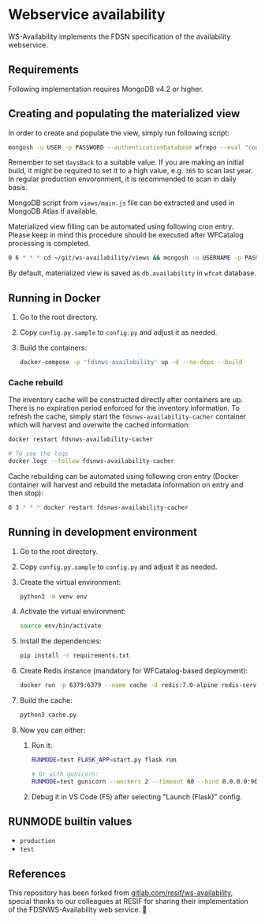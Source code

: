 # Webservice availability

WS-Availability implements the FDSN specification of the availability webservice.

## Requirements

Following implementation requires MongoDB v4.2 or higher.

## Creating and populating the materialized view

In order to create and populate the view, simply run following script:

```bash
mongosh -u USER -p PASSWORD --authenticationDatabase wfrepo --eval "const daysBack=1" views/main.js
```

Remember to set `daysBack` to a suitable value. If you are making an initial build, it might be required to set it to a high value, e.g. `365` to scan last year. In regular production envoronment, it is recommended to scan in daily basis.

MongoDB script from `views/main.js` file can be extracted and used in MongoDB Atlas if available.

Materialized view filling can be automated using following cron entry. Please keep in mind this
procedure should be executed after WFCatalog processing is completed.

```bash
0 6 * * * cd ~/git/ws-availability/views && mongosh -u USERNAME -p PASSWORD --authenticationDatabase wfrepo --eval "const daysBack=2" main.js > /dev/null 2>&1
```

By default, materialized view is saved as `db.availability` in `wfcat` database.

## Running in Docker

1. Go to the root directory.
1. Copy `config.py.sample` to `config.py` and adjust it as needed.
1. Build the containers:

    ```bash
    docker-compose -p 'fdsnws-availability' up -d --no-deps --build
    ```

### Cache rebuild

The inventory cache will be constructed directly after containers are up. There is no expiration period enforced for the inventory information. To refresh the cache, simply start the `fdsnws-availability-cacher` container which will harvest and overwite the cached information:

```bash
docker restart fdsnws-availability-cacher

# To see the logs
docker logs --follow fdsnws-availability-cacher
```

Cache rebuilding can be automated using following cron entry (Docker container
will harvest and rebuild the metadata information on entry and then stop):

```bash
0 3 * * * docker restart fdsnws-availability-cacher
```

## Running in development environment

1. Go to the root directory.
1. Copy `config.py.sample` to `config.py` and adjust it as needed.
1. Create the virtual environment:

    ```bash
    python3 -m venv env
    ```

1. Activate the virtual environment:

    ```bash
    source env/bin/activate
    ```

1. Install the dependencies:

    ```bash
    pip install -r requirements.txt
    ```

1. Create Redis instance (mandatory for WFCatalog-based deployment):

    ```bash
    docker run -p 6379:6379 --name cache -d redis:7.0-alpine redis-server --save 20 1 --loglevel warning
    ```

1. Build the cache:

    ```bash
    python3 cache.py
    ```

1. Now you can either:
    1. Run it:

        ```bash
        RUNMODE=test FLASK_APP=start.py flask run

        # Or with gunicorn:
        RUNMODE=test gunicorn --workers 2 --timeout 60 --bind 0.0.0.0:9001 start:app
        ```

    1. Debug it in VS Code (F5) after selecting "Launch (Flask)" config.

## RUNMODE builtin values

* `production`
* `test`

## References

This repository has been forked from [gitlab.com/resif/ws-availability](https://gitlab.com/resif/ws-availability), special thanks to our colleagues at RESIF for sharing their implementation of the FDSNWS-Availability web service. 💐
